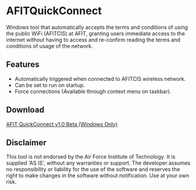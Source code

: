 # AFITQuickConnect
Windows tool that automatically accepts the terms and conditions of using the public WiFi (AFITCIS) at AFIT, granting users immediate access to the internet without having to access and re-confirm reading the terms and conditions of usage of the network.
## Features
  * Automatically triggered when connected to AFITCIS wireless network.
  * Can be set to run on startup.
  * Force connections (Available through context menu on taskbar).
  
## Download
[AFIT QuickConnect v1.0 Beta (Windows Only)](https://github.com/lcintron/AFITQuickConnect/raw/master/AFITQuickConnect/bin/Debug/app.publish/AFITQuickConnect.exe)

## Disclaimer
This tool is not endorsed by the Air Force Institute of Technology. It is supplied 'AS IS', without any warranties or support. The developer assumes no responsibility or liability for the use of the software and reserves the right to make changes in the software without notification. Use at your own risk. 
